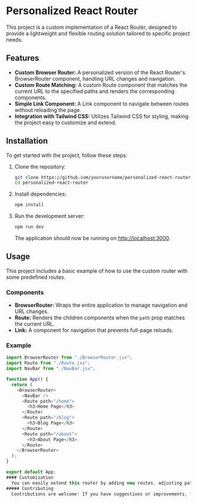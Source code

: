 # Personalized React Router

This project is a custom implementation of a React Router, designed to provide a lightweight and flexible routing solution tailored to specific project needs.

## Features

- **Custom Browser Router:** A personalized version of the React Router's BrowserRouter component, handling URL changes and navigation.
- **Custom Route Matching:** A custom Route component that matches the current URL to the specified paths and renders the corresponding components.
- **Simple Link Component:** A Link component to navigate between routes without reloading the page.
- **Integration with Tailwind CSS:** Utilizes Tailwind CSS for styling, making the project easy to customize and extend.

## Installation

To get started with the project, follow these steps:

1. Clone the repository:
    ```bash
    git clone https://github.com/yourusername/personalized-react-router.git
    cd personalized-react-router
    ```

2. Install dependencies:
    ```bash
    npm install
    ```

3. Run the development server:
    ```bash
    npm run dev
    ```

   The application should now be running on [http://localhost:3000](http://localhost:3000).

## Usage

This project includes a basic example of how to use the custom router with some predefined routes.

### Components

- **BrowserRouter:** Wraps the entire application to manage navigation and URL changes.
- **Route:** Renders the children components when the `path` prop matches the current URL.
- **Link:** A component for navigation that prevents full-page reloads.

### Example

```javascript
import BrowserRouter from "./BrowserRouter.jsx";
import Route from "./Route.jsx";
import NavBar from "./NavBar.jsx";

function App() {
  return (
    <BrowserRouter>
      <NavBar />
      <Route path="/home">
        <h3>Home Page</h3>
      </Route>
      <Route path="/blog">
        <h3>Blog Page</h3>
      </Route>
      <Route path="/about">
        <h3>About Page</h3>
      </Route>
    </BrowserRouter>
  );
}

export default App;
#### Customization
  You can easily extend this router by adding new routes, adjusting path matching logic, or integrating with other React libraries.
##### Contributing
  Contributions are welcome! If you have suggestions or improvements, feel free to open an issue or submit a pull request.
